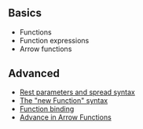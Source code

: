 # 
## Basics
- Functions
- Function expressions
- Arrow functions

## Advanced

- [Rest parameters and spread syntax](https://javascript.info/rest-parameters-spread)
- [The "new Function" syntax](https://javascript.info/new-function)
- [Function binding](https://javascript.info/bind)
- [Advance in Arrow Functions](https://javascript.info/arrow-functions)